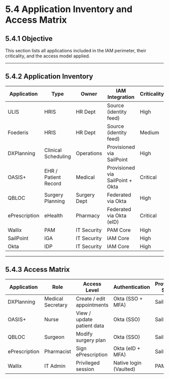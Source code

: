 # 5.4 Application Inventory and Access Matrix

## 5.4.1 Objective
This section lists all applications included in the IAM perimeter, their criticality, and the access model applied.

---

## 5.4.2 Application Inventory

| **Application** | **Type** | **Owner** | **IAM Integration** | **Criticality** |
|------------------|----------|------------|----------------------|-----------------|
| ULIS | HRIS | HR Dept | Source (identity feed) | High |
| Foederis | HRIS | HR Dept | Source (identity feed) | Medium |
| DXPlanning | Clinical Scheduling | Operations | Provisioned via SailPoint | High |
| OASIS+ | EHR / Patient Record | Medical | Provisioned via SailPoint + Okta | Critical |
| QBLOC | Surgery Planning | Surgery Dept | Federated via Okta | High |
| ePrescription | eHealth | Pharmacy | Federated via Okta (eID) | Critical |
| Wallix | PAM | IT Security | PAM Core | High |
| SailPoint | IGA | IT Security | IAM Core | High |
| Okta | IDP | IT Security | IAM Core | High |

---

## 5.4.3 Access Matrix

| **Application** | **Role** | **Access Level** | **Authentication** | **Provisioning Source** |
|------------------|----------|------------------|--------------------|--------------------------|
| DXPlanning | Medical Secretary | Create / edit appointments | Okta (SSO + MFA) | SailPoint |
| OASIS+ | Nurse | View / update patient data | Okta (SSO) | SailPoint |
| QBLOC | Surgeon | Modify surgery plan | Okta (SSO) | SailPoint |
| ePrescription | Pharmacist | Sign ePrescription | Okta (eID + MFA) | SailPoint |
| Wallix | IT Admin | Privileged session | Native login (Vaulted) | PAM |

